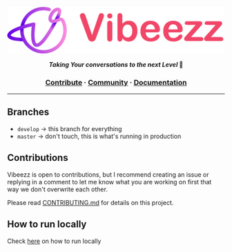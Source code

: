 <p align="center">
<img  src="./vibeezz-banner-2.png" />
</p>

</p></a>
<p align="center">
  <strong>
  <i>
  Taking Your conversations to the next Level </i>
  🚀</strong>
</p>

<h3 align="center">
  <a href="https://github.com/benawad/dogehouse/blob/staging/CONTRIBUTING.md">Contribute</a>
  <span> · </span>
  <a href="https://discord.gg/ncGnB9un">Community</a>
  <span> · </span>
  <a href="https://github.com/benawad/dogehouse/blob/staging/CONTRIBUTING.md">Documentation</a>
</h3>

---

## Branches

- `develop` &#8594; this branch for everything
- `master` &#8594; don't touch, this is what's running in production

## Contributions

Vibeezz is open to contributions, but I recommend creating an issue or replying in a comment to let me know what you are working on first that way we don't overwrite each other.

Please read [CONTRIBUTING.md](https://github.com/vibeezz/vibeezz/blob/master/CONTRIBUTING.md) for details on this project.

## How to run locally

Check <a href="https://github.com/vibeezz/vibeezz/blob/master/CONTRIBUTING.md#manual-full-local-development">here</a> on how to run locally</a>

